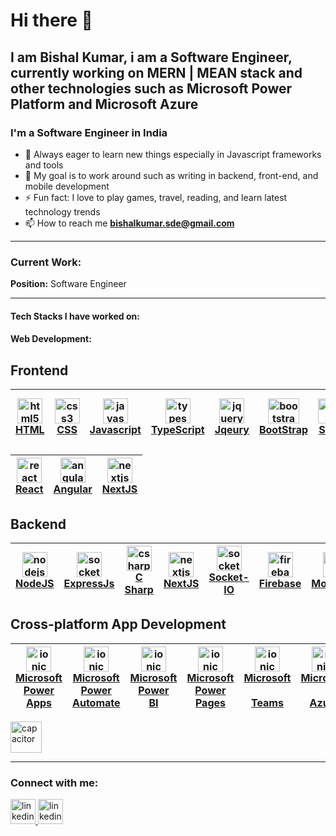 # Hi there 👋

## I am Bishal Kumar, i am a Software Engineer, currently working on MERN | MEAN stack and other technologies such as Microsoft Power Platform and Microsoft Azure
<h3 align="left">I'm a Software Engineer in India</h3>

- 🌱 Always eager to learn new things especially in Javascript frameworks and tools
- 🥅 My goal is to work around such as writing in backend, front-end, and mobile development
- ⚡ Fun fact: I love to play games, travel, reading, and learn latest technology trends
- 📫 How to reach me **bishalkumar.sde@gmail.com**

 <hr/>
<h3 align="left">Current Work:</h3>
<span><b>Position:</b> Software Engineer</span>
<hr/>
<h4>Tech Stacks I have worked on:</h4>

<!--<p>-->
<!-- <a href="https://angular.io" target="_blank" rel="noreferrer"> <img src="https://angular.io/assets/images/logos/angular/angular.svg" alt="angular" /> </a>-->
<!-- <a href="https://reactjs.org/" target="_blank" rel="noreferrer"> <img src="https://cdn.jsdelivr.net/gh/devicons/devicon/icons/react/react-original.svg" alt="react" /> </a>-->
<!-- <a href="https://vuejs.org/" target="_blank" rel="noreferrer"> <img src="https://cdn.jsdelivr.net/gh/devicons/devicon/icons/vuejs/vuejs-original.svg" alt="vuejs" /> </a>-->
<!--</p>-->

<h4 align="left">Web Development:</h4>
<p align="left"> <span> 


## Frontend
<a href="https://developer.mozilla.org/en-US/docs/Web/HTML"><img src="https://cdn.jsdelivr.net/gh/devicons/devicon/icons/html5/html5-original.svg" alt="html5" width="40" height="40" />  <br>   HTML | <a href="https://developer.mozilla.org/en-US/docs/Web/CSS"><img src="https://cdn.jsdelivr.net/gh/devicons/devicon/icons/css3/css3-original.svg" alt="css3" width="40" height="40"/>    <br>   CSS |  <a href="https://developer.mozilla.org/en-US/docs/Web/JavaScript"><img src="https://cdn.svgporn.com/logos/javascript.svg" alt="javascript" width="40" height="40"/>    <br> Javascript | <a href="https://www.typescriptlang.org/docs/"><img src="https://cdn.svgporn.com/logos/typescript-icon.svg" alt="typescript" width="40" height="40"/>    <br>   TypeScript | <a href="https://api.jquery.com/"><img src="https://cdn.jsdelivr.net/gh/devicons/devicon/icons/jquery/jquery-original.svg" alt="jquery" width="40" height="40"/>     <br>      Jqeury | <a href="https://getbootstrap.com/docs/4.1/getting-started/introduction/"><img src="https://cdn.svgporn.com/logos/bootstrap.svg" alt="bootstrap" width="50" height="40"/><br>BootStrap              | <a href="https://sass-lang.com/documentation/"><img src="https://cdn.svgporn.com/logos/sass.svg" alt="sass" width="40" height="40"/>   <br>   Sass                       | <a href="https://tailwindcss.com/docs/installation"><img src="https://cdn.svgporn.com/logos/tailwindcss-icon.svg" alt="tailwind" width="40" height="40"/>  <br>  Tailwind-CSS | 
| - | - | -| - | - | - | - | - 
 

<a href="https://react.dev/learn"><img src="https://cdn.svgporn.com/logos/react.svg" alt="react" width="40" height="40"/>    <br>   React |                  <a href="https://angular.dev/overview"><img src="https://cdn.svgporn.com/logos/angular-icon.svg" alt="angular" width="40" height="40"/>    <br>   Angular |  <a href="https://nextjs.org/docs"><img src="https://cdn.svgporn.com/logos/nextjs-icon.svg" alt="nextjs" width="40" height="40"/>  <br>   NextJS | 
| - | - | - 

## Backend

<a href="https://nodejs.org/docs/latest/api/"><img src="https://cdn.svgporn.com/logos/nodejs-icon.svg" alt="nodejs" width="40" height="40"/>    <br>  NodeJS | <a href="https://expressjs.com/en/starter/installing.html"><img src="https://w7.pngwing.com/pngs/925/447/png-transparent-express-js-node-js-javascript-mongodb-node-js-text-trademark-logo.png" alt="socketio" width="40" height="40"/> <br> ExpressJs | <a href="https://learn.microsoft.com/en-us/dotnet/csharp/tour-of-csharp/"><img src="https://cdn.svgporn.com/logos/c-sharp.svg" alt="csharp" width="40" height="40"/> <br> C Sharp | <a href="https://nextjs.org/docs"><img src="https://cdn.svgporn.com/logos/nextjs-icon.svg" alt="nextjs" width="40" height="40"/>  <br> NextJS | <a href="https://socket.io/docs/v4/"><img src="https://static-00.iconduck.com/assets.00/socket-io-icon-2048x2046-tx88w4en.png" alt="socketio" width="40" height="40"/>  <br>   Socket-IO | <a href="https://firebase.google.com/docs"><img src="https://cdn.svgporn.com/logos/firebase.svg" alt="firebase" width="40" height="40"/> <br> Firebase | <a href="https://www.mongodb.com/docs/"><img src="https://cdn.svgporn.com/logos/mongodb-icon.svg" alt="mongodb" width="40" height="40"/> <br> MongoDB |
| - | - | - | - | - | - | -

## Cross-platform App Development   


  <a href="https://learn.microsoft.com/en-us/power-apps/"><img src="https://www.vanroey.be/wp-content/uploads/Microsoft-Power-Apps-Icon.png" alt="ionic" width="40" height="40"/> <br> Microsoft <br> Power <br> Apps | <a href="https://learn.microsoft.com/en-us/power-automate/"><img src="https://upload.wikimedia.org/wikipedia/commons/thumb/4/4d/Microsoft_Power_Automate.svg/240px-Microsoft_Power_Automate.svg.png" alt="ionic" width="40" height="40"/> <br> Microsoft <br> Power  <br>Automate |   <a href="https://learn.microsoft.com/en-us/power-bi/"><img src="https://cdn.svgporn.com/logos/microsoft-power-bi.svg" alt="ionic" width="40" height="40"/> <br>   Microsoft <br> Power <br> BI | <a href="https://learn.microsoft.com/en-us/power-pages/"><img src="https://a.fsdn.com/allura/s/microsoft-power-pages/icon?5d13b5a446bad6775e00e350654bd77aae7599a923d187b1070e1614bff08866?&w=148" alt="ionic" width="40" height="40"/> <br> Microsoft <br>  Power  <br>Pages | <a href="https://learn.microsoft.com/en-us/microsoftteams/platform/mstdd-landing"><img src="https://cdn.svgporn.com/logos/microsoft-teams.svg" alt="ionic" width="40" height="40"/> <br> Microsoft <br>  <br>Teams | <a href="https://learn.microsoft.com/en-us/azure/"><img src="https://cdn.svgporn.com/logos/microsoft-azure.svg" alt="ionic" width="40" height="40"/>    <br>   Microsoft <br> <br>Azure  |   
| - | - | - | - | - | - |
     

<p align="left"> 
<img src="https://cdn.worldvectorlogo.com/logos/react-native-1.svg" alt="capacitor" width="50" height="50"/>
  </p>
<hr/>
<h3>Connect with me:</h3>

<a href="https://bishalkumar-sde.netlify.app" target="_blank" rel="noreferrer"> <img src="https://cdn-icons-png.flaticon.com/512/3178/3178285.png" alt="linkedin" width="40" height="40"/> </a>
<a href="https://linkedin.com/in/bishal-kumar-832398158" target="_blank" rel="noreferrer"> <img src="https://cdn.jsdelivr.net/gh/devicons/devicon/icons/linkedin/linkedin-original.svg" alt="linkedin" width="40" height="40"/> </a>

